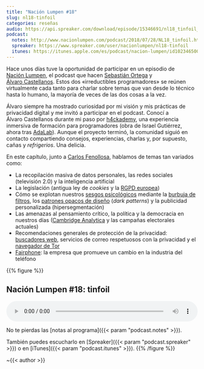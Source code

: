 ```yaml
---
title: "Nación Lumpen #18"
slug: nl18-tinfoil
categories: reseñas
audio: https://api.spreaker.com/download/episode/15346691/nl18_tinfoil_exported.mp3
podcast:
  notes: http://www.nacionlumpen.com/podcast/2018/07/28/NL18_tinfoil.html
  spreaker: https://www.spreaker.com/user/nacionlumpen/nl18-tinfoil
  itunes: https://itunes.apple.com/es/podcast/nacion-lumpen/id1023465004?l=en&mt=2
---
```


Hace unos días tuve la oportunidad de participar en un episodio de [Nación&nbsp;Lumpen][nación-lumpen], el podcast que hacen [Sebastián&nbsp;Ortega][sebas-ortega] y [Álvaro&nbsp;Castellanos][álvaro-castellanos]. Estos dos «irreductibles programadores» se reúnen virtualmente cada tanto para charlar sobre temas que van desde lo técnico hasta lo humano, la mayoría de veces de las dos cosas a la vez.

Álvaro siempre ha mostrado curiosidad por mi visión y mis prácticas de privacidad digital y me invitó a participar en el podcast. Conocí a Álvaro&nbsp;Castellanos durante mi paso por [h4ckademy][h4ckademy], una experiencia inmersiva de formación para programadores (obra de Israel&nbsp;Gutiérrez, ahora tras [AdaLab][adalab]). Aunque el proyecto terminó, la comunidad siguió en contacto compartiendo consejos, experiencias, charlas y, por supuesto, cañas y _refrigerios_. Una delicia.

En este capítulo, junto a [Carlos&nbsp;Fenollosa][carlos-fenollosa], hablamos de temas tan variados como:

 - La recopilación masiva de datos personales, las redes sociales (televisión 2.0) y la inteligencia artificial
 - La legislación (antigua ley de _cookies_ y la [RGPD europea][wes-rgpd])
 - Cómo se explotan nuestros [sesgos psicológicos][wes-sesgo-cognitivo] mediante la [burbuja de filtros][wes-burbuja-de-filtros], los [patrones opacos de diseño][wen-dark-pattern] (_dark patterns_) y la publicidad personalizada (hipersegmentación)
 - Las amenazas al pensamiento crítico, la política y la democracia en nuestros días ([Cambridge Analytica][wes-cambridge-analytica] y las campañas electorales actuales)
 - Recomendaciones generales de protección de la privacidad: [buscadores web][wes-motor-de-búsqueda], servicios de correo respetuosos con la privacidad y el [navegador de Tor][wen-tor-browser]
 - [Fairphone][wes-fairphone]: la empresa que promueve un cambio en la industria del teléfono

{{% figure %}}
## Nación&nbsp;Lumpen #18: tinfoil

<audio preload="metadata" controls style="width: 100%;">
  <source type="audio/mpeg" src="{{< param audio >}}" />
</audio>

No te pierdas las [notas al programa]({{< param "podcast.notes" >}}).

También puedes escucharlo en [Spreaker]({{< param "podcast.spreaker" >}}) o en [iTunes]({{< param "podcast.itunes" >}}).
{{% /figure %}}

~{{< author >}}



[nación-lumpen]: http://nacionlumpen.com
[sebas-ortega]: https://sortega.github.io/about/
[álvaro-castellanos]: https://github.com/alvarocaste

[h4ckademy]: https://www.h4ckademy.com/
[adalab]: http://adalab.es/
[gootyfer]: https://www.israelgutierrez.es/

[carlos-fenollosa]: https://cfenollosa.com/about.html

[wes-sesgo-cognitivo]: https://es.wikipedia.org/wiki/Sesgo_cognitivo
[wes-burbuja-de-filtros]: https://es.wikipedia.org/wiki/Burbuja_de_filtro
[wen-dark-pattern]: https://en.wikipedia.org/wiki/Dark_pattern
[wes-rgpd]: https://es.wikipedia.org/wiki/RGPD
[wes-cambridge-analytica]: https://es.wikipedia.org/wiki/Cambridge_Analytica#Esc%C3%A1ndalo_de_Facebook
[wen-tor-browser]: https://en.wikipedia.org/wiki/Tor_(anonymity_network)#Tor_Browser
[wes-motor-de-búsqueda]: https://es.wikipedia.org/wiki/Buscador_web
[wes-fairphone]: https://es.wikipedia.org/wiki/Fairphone
